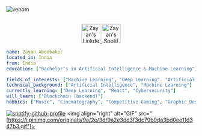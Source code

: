 ![venom](https://capsule-render.vercel.app/api?type=venom&height=200&text=Hello%20Zayan%20Here!.&fontSize=70&color=0:8871e5,100:b678c4&stroke=b678c4)
<p align="center">
<br/>
<a href="https://www.linkedin.com/in/zayanaboobaker/">
  <img alt="Zayan's LinkdeIN" width="50px" src="https://user-images.githubusercontent.com/43545812/144035037-0f415fc7-9f96-4517-a370-ccc6e78a714b.png" />
</a>
<a href="https://open.spotify.com/user/yv2bkw4hx04bephj0a5yedyd6?si=a07e363bb5274266">
  <img alt="Zayan's Spotify" width="50px" src="https://user-images.githubusercontent.com/43545812/144035120-1ad5169b-91c7-4078-bef9-6a82c733f373.png" />
</a>
<br>
</p>

```yaml
name: Zayan Aboobaker
located_in: India
from: India
education: ["Bachelor's in Artificial Intelligence & Machine Learning"]

fields_of_interests: ["Machine Learning", "Deep Learning". "Artificial Intelligence", "Web Designing"]
technical_background: ["Artificial Intelligence", "Machine Learning"]
currently_learning: ["Deep Learning", "React", "Cybersecurity"]
will_learn: ["Blockchain (backend)"]
hobbies: ["Music", "Cinematography", "Competitive Gaming", "Graphic Designing"]
```
[![spotify-github-profile](https://spotify-github-profile.kittinanx.com/api/view?uid=yv2bkw4hx04bephj0a5yedyd6&cover_image=true&theme=default&show_offline=false&background_color=121212&interchange=false)](https://github.com/kittinan/spotify-github-profile)
<img align="right" alt="GIF" src="[https://i.pinimg.com/originals/9a/2e/3d/9a2e3dd3f3dc79b9da3bd0ee11d347b3.gif"]>
